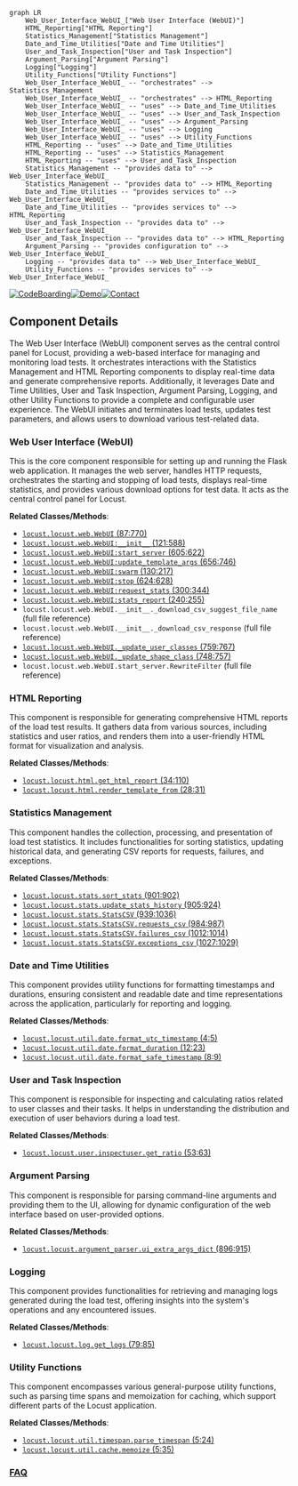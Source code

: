 ```mermaid
graph LR
    Web_User_Interface_WebUI_["Web User Interface (WebUI)"]
    HTML_Reporting["HTML Reporting"]
    Statistics_Management["Statistics Management"]
    Date_and_Time_Utilities["Date and Time Utilities"]
    User_and_Task_Inspection["User and Task Inspection"]
    Argument_Parsing["Argument Parsing"]
    Logging["Logging"]
    Utility_Functions["Utility Functions"]
    Web_User_Interface_WebUI_ -- "orchestrates" --> Statistics_Management
    Web_User_Interface_WebUI_ -- "orchestrates" --> HTML_Reporting
    Web_User_Interface_WebUI_ -- "uses" --> Date_and_Time_Utilities
    Web_User_Interface_WebUI_ -- "uses" --> User_and_Task_Inspection
    Web_User_Interface_WebUI_ -- "uses" --> Argument_Parsing
    Web_User_Interface_WebUI_ -- "uses" --> Logging
    Web_User_Interface_WebUI_ -- "uses" --> Utility_Functions
    HTML_Reporting -- "uses" --> Date_and_Time_Utilities
    HTML_Reporting -- "uses" --> Statistics_Management
    HTML_Reporting -- "uses" --> User_and_Task_Inspection
    Statistics_Management -- "provides data to" --> Web_User_Interface_WebUI_
    Statistics_Management -- "provides data to" --> HTML_Reporting
    Date_and_Time_Utilities -- "provides services to" --> Web_User_Interface_WebUI_
    Date_and_Time_Utilities -- "provides services to" --> HTML_Reporting
    User_and_Task_Inspection -- "provides data to" --> Web_User_Interface_WebUI_
    User_and_Task_Inspection -- "provides data to" --> HTML_Reporting
    Argument_Parsing -- "provides configuration to" --> Web_User_Interface_WebUI_
    Logging -- "provides data to" --> Web_User_Interface_WebUI_
    Utility_Functions -- "provides services to" --> Web_User_Interface_WebUI_
```
[![CodeBoarding](https://img.shields.io/badge/Generated%20by-CodeBoarding-9cf?style=flat-square)](https://github.com/CodeBoarding/GeneratedOnBoardings)[![Demo](https://img.shields.io/badge/Try%20our-Demo-blue?style=flat-square)](https://www.codeboarding.org/demo)[![Contact](https://img.shields.io/badge/Contact%20us%20-%20contact@codeboarding.org-lightgrey?style=flat-square)](mailto:contact@codeboarding.org)

## Component Details

The Web User Interface (WebUI) component serves as the central control panel for Locust, providing a web-based interface for managing and monitoring load tests. It orchestrates interactions with the Statistics Management and HTML Reporting components to display real-time data and generate comprehensive reports. Additionally, it leverages Date and Time Utilities, User and Task Inspection, Argument Parsing, Logging, and other Utility Functions to provide a complete and configurable user experience. The WebUI initiates and terminates load tests, updates test parameters, and allows users to download various test-related data.

### Web User Interface (WebUI)
This is the core component responsible for setting up and running the Flask web application. It manages the web server, handles HTTP requests, orchestrates the starting and stopping of load tests, displays real-time statistics, and provides various download options for test data. It acts as the central control panel for Locust.


**Related Classes/Methods**:

- <a href="https://github.com/locustio/locust/blob/master/locust/web.py#L87-L770" target="_blank" rel="noopener noreferrer">`locust.locust.web.WebUI` (87:770)</a>
- <a href="https://github.com/locustio/locust/blob/master/locust/web.py#L121-L588" target="_blank" rel="noopener noreferrer">`locust.locust.web.WebUI:__init__` (121:588)</a>
- <a href="https://github.com/locustio/locust/blob/master/locust/web.py#L605-L622" target="_blank" rel="noopener noreferrer">`locust.locust.web.WebUI:start_server` (605:622)</a>
- <a href="https://github.com/locustio/locust/blob/master/locust/web.py#L656-L746" target="_blank" rel="noopener noreferrer">`locust.locust.web.WebUI:update_template_args` (656:746)</a>
- <a href="https://github.com/locustio/locust/blob/master/locust/web.py#L130-L217" target="_blank" rel="noopener noreferrer">`locust.locust.web.WebUI:swarm` (130:217)</a>
- <a href="https://github.com/locustio/locust/blob/master/locust/web.py#L624-L628" target="_blank" rel="noopener noreferrer">`locust.locust.web.WebUI:stop` (624:628)</a>
- <a href="https://github.com/locustio/locust/blob/master/locust/web.py#L300-L344" target="_blank" rel="noopener noreferrer">`locust.locust.web.WebUI:request_stats` (300:344)</a>
- <a href="https://github.com/locustio/locust/blob/master/locust/web.py#L240-L255" target="_blank" rel="noopener noreferrer">`locust.locust.web.WebUI:stats_report` (240:255)</a>
- `locust.locust.web.WebUI.__init__._download_csv_suggest_file_name` (full file reference)
- `locust.locust.web.WebUI.__init__._download_csv_response` (full file reference)
- <a href="https://github.com/locustio/locust/blob/master/locust/web.py#L759-L767" target="_blank" rel="noopener noreferrer">`locust.locust.web.WebUI._update_user_classes` (759:767)</a>
- <a href="https://github.com/locustio/locust/blob/master/locust/web.py#L748-L757" target="_blank" rel="noopener noreferrer">`locust.locust.web.WebUI._update_shape_class` (748:757)</a>
- `locust.locust.web.WebUI.start_server.RewriteFilter` (full file reference)


### HTML Reporting
This component is responsible for generating comprehensive HTML reports of the load test results. It gathers data from various sources, including statistics and user ratios, and renders them into a user-friendly HTML format for visualization and analysis.


**Related Classes/Methods**:

- <a href="https://github.com/locustio/locust/blob/master/locust/html.py#L34-L110" target="_blank" rel="noopener noreferrer">`locust.locust.html.get_html_report` (34:110)</a>
- <a href="https://github.com/locustio/locust/blob/master/locust/html.py#L28-L31" target="_blank" rel="noopener noreferrer">`locust.locust.html.render_template_from` (28:31)</a>


### Statistics Management
This component handles the collection, processing, and presentation of load test statistics. It includes functionalities for sorting statistics, updating historical data, and generating CSV reports for requests, failures, and exceptions.


**Related Classes/Methods**:

- <a href="https://github.com/locustio/locust/blob/master/locust/stats.py#L901-L902" target="_blank" rel="noopener noreferrer">`locust.locust.stats.sort_stats` (901:902)</a>
- <a href="https://github.com/locustio/locust/blob/master/locust/stats.py#L905-L924" target="_blank" rel="noopener noreferrer">`locust.locust.stats.update_stats_history` (905:924)</a>
- <a href="https://github.com/locustio/locust/blob/master/locust/stats.py#L939-L1036" target="_blank" rel="noopener noreferrer">`locust.locust.stats.StatsCSV` (939:1036)</a>
- <a href="https://github.com/locustio/locust/blob/master/locust/stats.py#L984-L987" target="_blank" rel="noopener noreferrer">`locust.locust.stats.StatsCSV.requests_csv` (984:987)</a>
- <a href="https://github.com/locustio/locust/blob/master/locust/stats.py#L1012-L1014" target="_blank" rel="noopener noreferrer">`locust.locust.stats.StatsCSV.failures_csv` (1012:1014)</a>
- <a href="https://github.com/locustio/locust/blob/master/locust/stats.py#L1027-L1029" target="_blank" rel="noopener noreferrer">`locust.locust.stats.StatsCSV.exceptions_csv` (1027:1029)</a>


### Date and Time Utilities
This component provides utility functions for formatting timestamps and durations, ensuring consistent and readable date and time representations across the application, particularly for reporting and logging.


**Related Classes/Methods**:

- <a href="https://github.com/locustio/locust/blob/master/locust/util/date.py#L4-L5" target="_blank" rel="noopener noreferrer">`locust.locust.util.date.format_utc_timestamp` (4:5)</a>
- <a href="https://github.com/locustio/locust/blob/master/locust/util/date.py#L12-L23" target="_blank" rel="noopener noreferrer">`locust.locust.util.date.format_duration` (12:23)</a>
- <a href="https://github.com/locustio/locust/blob/master/locust/util/date.py#L8-L9" target="_blank" rel="noopener noreferrer">`locust.locust.util.date.format_safe_timestamp` (8:9)</a>


### User and Task Inspection
This component is responsible for inspecting and calculating ratios related to user classes and their tasks. It helps in understanding the distribution and execution of user behaviors during a load test.


**Related Classes/Methods**:

- <a href="https://github.com/locustio/locust/blob/master/locust/user/inspectuser.py#L53-L63" target="_blank" rel="noopener noreferrer">`locust.locust.user.inspectuser.get_ratio` (53:63)</a>


### Argument Parsing
This component is responsible for parsing command-line arguments and providing them to the UI, allowing for dynamic configuration of the web interface based on user-provided options.


**Related Classes/Methods**:

- <a href="https://github.com/locustio/locust/blob/master/locust/argument_parser.py#L896-L915" target="_blank" rel="noopener noreferrer">`locust.locust.argument_parser.ui_extra_args_dict` (896:915)</a>


### Logging
This component provides functionalities for retrieving and managing logs generated during the load test, offering insights into the system's operations and any encountered issues.


**Related Classes/Methods**:

- <a href="https://github.com/locustio/locust/blob/master/locust/log.py#L79-L85" target="_blank" rel="noopener noreferrer">`locust.locust.log.get_logs` (79:85)</a>


### Utility Functions
This component encompasses various general-purpose utility functions, such as parsing time spans and memoization for caching, which support different parts of the Locust application.


**Related Classes/Methods**:

- <a href="https://github.com/locustio/locust/blob/master/locust/util/timespan.py#L5-L24" target="_blank" rel="noopener noreferrer">`locust.locust.util.timespan.parse_timespan` (5:24)</a>
- <a href="https://github.com/locustio/locust/blob/master/locust/util/cache.py#L5-L35" target="_blank" rel="noopener noreferrer">`locust.locust.util.cache.memoize` (5:35)</a>




### [FAQ](https://github.com/CodeBoarding/GeneratedOnBoardings/tree/main?tab=readme-ov-file#faq)